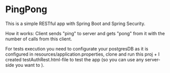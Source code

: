 # PingPong

This is a simple RESTful app with Spring Boot and Spring Security.

How it works: 
Client sends "ping" to server and gets "pong" from it with the number of calls from this client.

For tests execution you need to configurate your postgresDB as it is configured in resources/application.properties, clone and run this proj + I created testAuthRest.html-file to test the app (so you can use any server-side you want to ).
